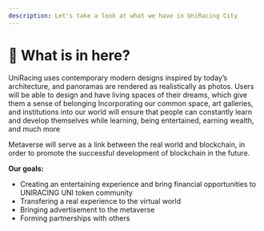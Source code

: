 ```yaml
---
description: Let's take a look at what we have in UniRacing City
---
```


# 🐳 What is in here?



UniRacing uses contemporary modern designs inspired by today’s architecture, and panoramas are rendered as realistically as photos. Users will be able to design and have living spaces of their dreams, which give them a sense of belonging Incorporating our common space, art galleries, and institutions into our world will ensure that people can constantly learn and develop themselves while learning, being entertained, earning wealth, and much more

Metaverse will serve as a link between the real world and blockchain, in order to promote the successful development of blockchain in the future.

**Our goals:**

* Creating an entertaining experience and bring financial opportunities to UNIRACING UNI token community
* Transfering a real experience to the virtual world
* Bringing advertisement to the metaverse&#x20;
* Forming partnerships with others
